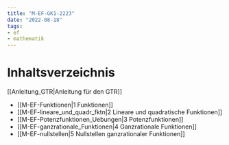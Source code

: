```yaml
---
title: "M-EF-GK1-2223"
date: "2022-08-18"
tags: 
- ef
- mathematik
---
```

# Inhaltsverzeichnis
[[Anleitung_GTR|Anleitung für den GTR]]
- [[M-EF-Funktionen|1 Funktionen]]
- [[M-EF-lineare_und_quadr_fktn|2 Lineare und quadratische Funktionen]]
- [[M-EF-Potenzfunktionen_Uebungen|3 Potenzfunktionen]]
- [[M-EF-ganzrationale_Funktionen|4 Ganzrationale Funktionen]]
- [[M-EF-nullstellen|5 Nullstellen ganzrationaler Funktionen]]
